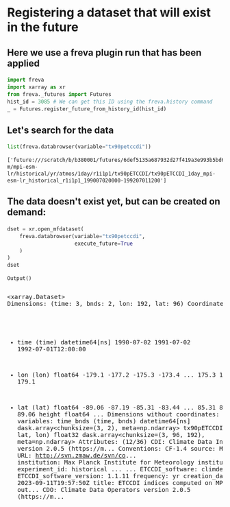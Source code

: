 # Registering a dataset that will exist in the future

## Here we use a freva plugin run that has been applied


```python
import freva
import xarray as xr
from freva._futures import Futures
hist_id = 3085 # We can get this ID using the freva.history command
_ = Futures.register_future_from_history_id(hist_id)
```

## Let's search for the data


```python
list(freva.databrowser(variable="tx90petccdi"))
```




    ['future:///scratch/b/b380001/futures/6def5135a687932d27f419a3e993b5bd68aa03425ff0378cfb7745c0aef497a5/cmip5/output1/mpi-m/mpi-esm-lr/historical/yr/atmos/1day/r1i1p1/tx90pETCCDI/tx90pETCCDI_1day_mpi-esm-lr_historical_r1i1p1_199007020000-199207011200']



## The  data doesn't exist yet, but can be created on demand:


```python
dset = xr.open_mfdataset(
    freva.databrowser(variable="tx90petccdi", 
                      execute_future=True
    )
)
dset
```


    Output()



<pre style="white-space:pre;overflow-x:auto;line-height:normal;font-family:Menlo,'DejaVu Sans Mono',consolas,'Courier New',monospace"></pre>






<div><svg style="position: absolute; width: 0; height: 0; overflow: hidden">
<defs>
<symbol id="icon-database" viewBox="0 0 32 32">
<path d="M16 0c-8.837 0-16 2.239-16 5v4c0 2.761 7.163 5 16 5s16-2.239 16-5v-4c0-2.761-7.163-5-16-5z"></path>
<path d="M16 17c-8.837 0-16-2.239-16-5v6c0 2.761 7.163 5 16 5s16-2.239 16-5v-6c0 2.761-7.163 5-16 5z"></path>
<path d="M16 26c-8.837 0-16-2.239-16-5v6c0 2.761 7.163 5 16 5s16-2.239 16-5v-6c0 2.761-7.163 5-16 5z"></path>
</symbol>
<symbol id="icon-file-text2" viewBox="0 0 32 32">
<path d="M28.681 7.159c-0.694-0.947-1.662-2.053-2.724-3.116s-2.169-2.030-3.116-2.724c-1.612-1.182-2.393-1.319-2.841-1.319h-15.5c-1.378 0-2.5 1.121-2.5 2.5v27c0 1.378 1.122 2.5 2.5 2.5h23c1.378 0 2.5-1.122 2.5-2.5v-19.5c0-0.448-0.137-1.23-1.319-2.841zM24.543 5.457c0.959 0.959 1.712 1.825 2.268 2.543h-4.811v-4.811c0.718 0.556 1.584 1.309 2.543 2.268zM28 29.5c0 0.271-0.229 0.5-0.5 0.5h-23c-0.271 0-0.5-0.229-0.5-0.5v-27c0-0.271 0.229-0.5 0.5-0.5 0 0 15.499-0 15.5 0v7c0 0.552 0.448 1 1 1h7v19.5z"></path>
<path d="M23 26h-14c-0.552 0-1-0.448-1-1s0.448-1 1-1h14c0.552 0 1 0.448 1 1s-0.448 1-1 1z"></path>
<path d="M23 22h-14c-0.552 0-1-0.448-1-1s0.448-1 1-1h14c0.552 0 1 0.448 1 1s-0.448 1-1 1z"></path>
<path d="M23 18h-14c-0.552 0-1-0.448-1-1s0.448-1 1-1h14c0.552 0 1 0.448 1 1s-0.448 1-1 1z"></path>
</symbol>
</defs>
</svg>
<style>/* CSS stylesheet for displaying xarray objects in jupyterlab.
 *
 */

:root {
  --xr-font-color0: var(--jp-content-font-color0, rgba(0, 0, 0, 1));
  --xr-font-color2: var(--jp-content-font-color2, rgba(0, 0, 0, 0.54));
  --xr-font-color3: var(--jp-content-font-color3, rgba(0, 0, 0, 0.38));
  --xr-border-color: var(--jp-border-color2, #e0e0e0);
  --xr-disabled-color: var(--jp-layout-color3, #bdbdbd);
  --xr-background-color: var(--jp-layout-color0, white);
  --xr-background-color-row-even: var(--jp-layout-color1, white);
  --xr-background-color-row-odd: var(--jp-layout-color2, #eeeeee);
}

html[theme=dark],
body[data-theme=dark],
body.vscode-dark {
  --xr-font-color0: rgba(255, 255, 255, 1);
  --xr-font-color2: rgba(255, 255, 255, 0.54);
  --xr-font-color3: rgba(255, 255, 255, 0.38);
  --xr-border-color: #1F1F1F;
  --xr-disabled-color: #515151;
  --xr-background-color: #111111;
  --xr-background-color-row-even: #111111;
  --xr-background-color-row-odd: #313131;
}

.xr-wrap {
  display: block !important;
  min-width: 300px;
  max-width: 700px;
}

.xr-text-repr-fallback {
  /* fallback to plain text repr when CSS is not injected (untrusted notebook) */
  display: none;
}

.xr-header {
  padding-top: 6px;
  padding-bottom: 6px;
  margin-bottom: 4px;
  border-bottom: solid 1px var(--xr-border-color);
}

.xr-header > div,
.xr-header > ul {
  display: inline;
  margin-top: 0;
  margin-bottom: 0;
}

.xr-obj-type,
.xr-array-name {
  margin-left: 2px;
  margin-right: 10px;
}

.xr-obj-type {
  color: var(--xr-font-color2);
}

.xr-sections {
  padding-left: 0 !important;
  display: grid;
  grid-template-columns: 150px auto auto 1fr 20px 20px;
}

.xr-section-item {
  display: contents;
}

.xr-section-item input {
  display: none;
}

.xr-section-item input + label {
  color: var(--xr-disabled-color);
}

.xr-section-item input:enabled + label {
  cursor: pointer;
  color: var(--xr-font-color2);
}

.xr-section-item input:enabled + label:hover {
  color: var(--xr-font-color0);
}

.xr-section-summary {
  grid-column: 1;
  color: var(--xr-font-color2);
  font-weight: 500;
}

.xr-section-summary > span {
  display: inline-block;
  padding-left: 0.5em;
}

.xr-section-summary-in:disabled + label {
  color: var(--xr-font-color2);
}

.xr-section-summary-in + label:before {
  display: inline-block;
  content: '►';
  font-size: 11px;
  width: 15px;
  text-align: center;
}

.xr-section-summary-in:disabled + label:before {
  color: var(--xr-disabled-color);
}

.xr-section-summary-in:checked + label:before {
  content: '▼';
}

.xr-section-summary-in:checked + label > span {
  display: none;
}

.xr-section-summary,
.xr-section-inline-details {
  padding-top: 4px;
  padding-bottom: 4px;
}

.xr-section-inline-details {
  grid-column: 2 / -1;
}

.xr-section-details {
  display: none;
  grid-column: 1 / -1;
  margin-bottom: 5px;
}

.xr-section-summary-in:checked ~ .xr-section-details {
  display: contents;
}

.xr-array-wrap {
  grid-column: 1 / -1;
  display: grid;
  grid-template-columns: 20px auto;
}

.xr-array-wrap > label {
  grid-column: 1;
  vertical-align: top;
}

.xr-preview {
  color: var(--xr-font-color3);
}

.xr-array-preview,
.xr-array-data {
  padding: 0 5px !important;
  grid-column: 2;
}

.xr-array-data,
.xr-array-in:checked ~ .xr-array-preview {
  display: none;
}

.xr-array-in:checked ~ .xr-array-data,
.xr-array-preview {
  display: inline-block;
}

.xr-dim-list {
  display: inline-block !important;
  list-style: none;
  padding: 0 !important;
  margin: 0;
}

.xr-dim-list li {
  display: inline-block;
  padding: 0;
  margin: 0;
}

.xr-dim-list:before {
  content: '(';
}

.xr-dim-list:after {
  content: ')';
}

.xr-dim-list li:not(:last-child):after {
  content: ',';
  padding-right: 5px;
}

.xr-has-index {
  font-weight: bold;
}

.xr-var-list,
.xr-var-item {
  display: contents;
}

.xr-var-item > div,
.xr-var-item label,
.xr-var-item > .xr-var-name span {
  background-color: var(--xr-background-color-row-even);
  margin-bottom: 0;
}

.xr-var-item > .xr-var-name:hover span {
  padding-right: 5px;
}

.xr-var-list > li:nth-child(odd) > div,
.xr-var-list > li:nth-child(odd) > label,
.xr-var-list > li:nth-child(odd) > .xr-var-name span {
  background-color: var(--xr-background-color-row-odd);
}

.xr-var-name {
  grid-column: 1;
}

.xr-var-dims {
  grid-column: 2;
}

.xr-var-dtype {
  grid-column: 3;
  text-align: right;
  color: var(--xr-font-color2);
}

.xr-var-preview {
  grid-column: 4;
}

.xr-index-preview {
  grid-column: 2 / 5;
  color: var(--xr-font-color2);
}

.xr-var-name,
.xr-var-dims,
.xr-var-dtype,
.xr-preview,
.xr-attrs dt {
  white-space: nowrap;
  overflow: hidden;
  text-overflow: ellipsis;
  padding-right: 10px;
}

.xr-var-name:hover,
.xr-var-dims:hover,
.xr-var-dtype:hover,
.xr-attrs dt:hover {
  overflow: visible;
  width: auto;
  z-index: 1;
}

.xr-var-attrs,
.xr-var-data,
.xr-index-data {
  display: none;
  background-color: var(--xr-background-color) !important;
  padding-bottom: 5px !important;
}

.xr-var-attrs-in:checked ~ .xr-var-attrs,
.xr-var-data-in:checked ~ .xr-var-data,
.xr-index-data-in:checked ~ .xr-index-data {
  display: block;
}

.xr-var-data > table {
  float: right;
}

.xr-var-name span,
.xr-var-data,
.xr-index-name div,
.xr-index-data,
.xr-attrs {
  padding-left: 25px !important;
}

.xr-attrs,
.xr-var-attrs,
.xr-var-data,
.xr-index-data {
  grid-column: 1 / -1;
}

dl.xr-attrs {
  padding: 0;
  margin: 0;
  display: grid;
  grid-template-columns: 125px auto;
}

.xr-attrs dt,
.xr-attrs dd {
  padding: 0;
  margin: 0;
  float: left;
  padding-right: 10px;
  width: auto;
}

.xr-attrs dt {
  font-weight: normal;
  grid-column: 1;
}

.xr-attrs dt:hover span {
  display: inline-block;
  background: var(--xr-background-color);
  padding-right: 10px;
}

.xr-attrs dd {
  grid-column: 2;
  white-space: pre-wrap;
  word-break: break-all;
}

.xr-icon-database,
.xr-icon-file-text2,
.xr-no-icon {
  display: inline-block;
  vertical-align: middle;
  width: 1em;
  height: 1.5em !important;
  stroke-width: 0;
  stroke: currentColor;
  fill: currentColor;
}
</style><pre class='xr-text-repr-fallback'>&lt;xarray.Dataset&gt;
Dimensions:      (time: 3, bnds: 2, lon: 192, lat: 96)
Coordinates:
  * time         (time) datetime64[ns] 1990-07-02 1991-07-02 1992-07-01T12:00:00
  * lon          (lon) float64 -179.1 -177.2 -175.3 -173.4 ... 175.3 177.2 179.1
  * lat          (lat) float64 -89.06 -87.19 -85.31 -83.44 ... 85.31 87.19 89.06
    height       float64 ...
Dimensions without coordinates: bnds
Data variables:
    time_bnds    (time, bnds) datetime64[ns] dask.array&lt;chunksize=(3, 2), meta=np.ndarray&gt;
    tx90pETCCDI  (time, lat, lon) float32 dask.array&lt;chunksize=(3, 96, 192), meta=np.ndarray&gt;
Attributes: (12/36)
    CDI:                      Climate Data Interface version 2.0.5 (https://m...
    Conventions:              CF-1.4
    source:                   MPI-ESM-LR 2011; URL: http://svn.zmaw.de/svn/co...
    institution:              Max Planck Institute for Meteorology
    institute_id:             MPI-M
    experiment_id:            historical
    ...                       ...
    ETCCDI_software:          climdex.pcic
    ETCCDI_software_version:  1.1.11
    frequency:                yr
    creation_date:            2023-09-11T19:57:50Z
    title:                    ETCCDI indices computed on MPI-ESM-LR model out...
    CDO:                      Climate Data Operators version 2.0.5 (https://m...</pre><div class='xr-wrap' style='display:none'><div class='xr-header'><div class='xr-obj-type'>xarray.Dataset</div></div><ul class='xr-sections'><li class='xr-section-item'><input id='section-a510844f-caa7-46fc-9e6b-5ac071c5001b' class='xr-section-summary-in' type='checkbox' disabled ><label for='section-a510844f-caa7-46fc-9e6b-5ac071c5001b' class='xr-section-summary'  title='Expand/collapse section'>Dimensions:</label><div class='xr-section-inline-details'><ul class='xr-dim-list'><li><span class='xr-has-index'>time</span>: 3</li><li><span>bnds</span>: 2</li><li><span class='xr-has-index'>lon</span>: 192</li><li><span class='xr-has-index'>lat</span>: 96</li></ul></div><div class='xr-section-details'></div></li><li class='xr-section-item'><input id='section-b79353bc-969f-4f73-9f71-f747c58e3531' class='xr-section-summary-in' type='checkbox'  checked><label for='section-b79353bc-969f-4f73-9f71-f747c58e3531' class='xr-section-summary' >Coordinates: <span>(4)</span></label><div class='xr-section-inline-details'></div><div class='xr-section-details'><ul class='xr-var-list'><li class='xr-var-item'><div class='xr-var-name'><span class='xr-has-index'>time</span></div><div class='xr-var-dims'>(time)</div><div class='xr-var-dtype'>datetime64[ns]</div><div class='xr-var-preview xr-preview'>1990-07-02 ... 1992-07-01T12:00:00</div><input id='attrs-158665d4-98e5-48ba-b0e1-d710d65008b1' class='xr-var-attrs-in' type='checkbox' ><label for='attrs-158665d4-98e5-48ba-b0e1-d710d65008b1' title='Show/Hide attributes'><svg class='icon xr-icon-file-text2'><use xlink:href='#icon-file-text2'></use></svg></label><input id='data-405062fe-27ba-40be-aa4d-43e89d2bc433' class='xr-var-data-in' type='checkbox'><label for='data-405062fe-27ba-40be-aa4d-43e89d2bc433' title='Show/Hide data repr'><svg class='icon xr-icon-database'><use xlink:href='#icon-database'></use></svg></label><div class='xr-var-attrs'><dl class='xr-attrs'><dt><span>standard_name :</span></dt><dd>time</dd><dt><span>long_name :</span></dt><dd>time</dd><dt><span>bounds :</span></dt><dd>time_bnds</dd><dt><span>axis :</span></dt><dd>T</dd></dl></div><div class='xr-var-data'><pre>array([&#x27;1990-07-02T00:00:00.000000000&#x27;, &#x27;1991-07-02T00:00:00.000000000&#x27;,
       &#x27;1992-07-01T12:00:00.000000000&#x27;], dtype=&#x27;datetime64[ns]&#x27;)</pre></div></li><li class='xr-var-item'><div class='xr-var-name'><span class='xr-has-index'>lon</span></div><div class='xr-var-dims'>(lon)</div><div class='xr-var-dtype'>float64</div><div class='xr-var-preview xr-preview'>-179.1 -177.2 ... 177.2 179.1</div><input id='attrs-19464dfd-cca4-43af-9d4c-511f43824576' class='xr-var-attrs-in' type='checkbox' ><label for='attrs-19464dfd-cca4-43af-9d4c-511f43824576' title='Show/Hide attributes'><svg class='icon xr-icon-file-text2'><use xlink:href='#icon-file-text2'></use></svg></label><input id='data-32dbfb94-595e-4bdd-90c8-4617aede8b55' class='xr-var-data-in' type='checkbox'><label for='data-32dbfb94-595e-4bdd-90c8-4617aede8b55' title='Show/Hide data repr'><svg class='icon xr-icon-database'><use xlink:href='#icon-database'></use></svg></label><div class='xr-var-attrs'><dl class='xr-attrs'><dt><span>standard_name :</span></dt><dd>longitude</dd><dt><span>long_name :</span></dt><dd>longitude</dd><dt><span>units :</span></dt><dd>degrees_east</dd><dt><span>axis :</span></dt><dd>X</dd></dl></div><div class='xr-var-data'><pre>array([-179.0625, -177.1875, -175.3125, -173.4375, -171.5625, -169.6875,
       -167.8125, -165.9375, -164.0625, -162.1875, -160.3125, -158.4375,
       -156.5625, -154.6875, -152.8125, -150.9375, -149.0625, -147.1875,
       -145.3125, -143.4375, -141.5625, -139.6875, -137.8125, -135.9375,
       -134.0625, -132.1875, -130.3125, -128.4375, -126.5625, -124.6875,
       -122.8125, -120.9375, -119.0625, -117.1875, -115.3125, -113.4375,
       -111.5625, -109.6875, -107.8125, -105.9375, -104.0625, -102.1875,
       -100.3125,  -98.4375,  -96.5625,  -94.6875,  -92.8125,  -90.9375,
        -89.0625,  -87.1875,  -85.3125,  -83.4375,  -81.5625,  -79.6875,
        -77.8125,  -75.9375,  -74.0625,  -72.1875,  -70.3125,  -68.4375,
        -66.5625,  -64.6875,  -62.8125,  -60.9375,  -59.0625,  -57.1875,
        -55.3125,  -53.4375,  -51.5625,  -49.6875,  -47.8125,  -45.9375,
        -44.0625,  -42.1875,  -40.3125,  -38.4375,  -36.5625,  -34.6875,
        -32.8125,  -30.9375,  -29.0625,  -27.1875,  -25.3125,  -23.4375,
        -21.5625,  -19.6875,  -17.8125,  -15.9375,  -14.0625,  -12.1875,
        -10.3125,   -8.4375,   -6.5625,   -4.6875,   -2.8125,   -0.9375,
          0.9375,    2.8125,    4.6875,    6.5625,    8.4375,   10.3125,
         12.1875,   14.0625,   15.9375,   17.8125,   19.6875,   21.5625,
         23.4375,   25.3125,   27.1875,   29.0625,   30.9375,   32.8125,
         34.6875,   36.5625,   38.4375,   40.3125,   42.1875,   44.0625,
         45.9375,   47.8125,   49.6875,   51.5625,   53.4375,   55.3125,
         57.1875,   59.0625,   60.9375,   62.8125,   64.6875,   66.5625,
         68.4375,   70.3125,   72.1875,   74.0625,   75.9375,   77.8125,
         79.6875,   81.5625,   83.4375,   85.3125,   87.1875,   89.0625,
         90.9375,   92.8125,   94.6875,   96.5625,   98.4375,  100.3125,
        102.1875,  104.0625,  105.9375,  107.8125,  109.6875,  111.5625,
        113.4375,  115.3125,  117.1875,  119.0625,  120.9375,  122.8125,
        124.6875,  126.5625,  128.4375,  130.3125,  132.1875,  134.0625,
        135.9375,  137.8125,  139.6875,  141.5625,  143.4375,  145.3125,
        147.1875,  149.0625,  150.9375,  152.8125,  154.6875,  156.5625,
        158.4375,  160.3125,  162.1875,  164.0625,  165.9375,  167.8125,
        169.6875,  171.5625,  173.4375,  175.3125,  177.1875,  179.0625])</pre></div></li><li class='xr-var-item'><div class='xr-var-name'><span class='xr-has-index'>lat</span></div><div class='xr-var-dims'>(lat)</div><div class='xr-var-dtype'>float64</div><div class='xr-var-preview xr-preview'>-89.06 -87.19 ... 87.19 89.06</div><input id='attrs-449fd32d-6bf0-44a4-a58d-6c4cf4a6aafa' class='xr-var-attrs-in' type='checkbox' ><label for='attrs-449fd32d-6bf0-44a4-a58d-6c4cf4a6aafa' title='Show/Hide attributes'><svg class='icon xr-icon-file-text2'><use xlink:href='#icon-file-text2'></use></svg></label><input id='data-5138b331-3b13-48be-bc37-d8b1c6574f01' class='xr-var-data-in' type='checkbox'><label for='data-5138b331-3b13-48be-bc37-d8b1c6574f01' title='Show/Hide data repr'><svg class='icon xr-icon-database'><use xlink:href='#icon-database'></use></svg></label><div class='xr-var-attrs'><dl class='xr-attrs'><dt><span>standard_name :</span></dt><dd>latitude</dd><dt><span>long_name :</span></dt><dd>latitude</dd><dt><span>units :</span></dt><dd>degrees_north</dd><dt><span>axis :</span></dt><dd>Y</dd></dl></div><div class='xr-var-data'><pre>array([-89.0625, -87.1875, -85.3125, -83.4375, -81.5625, -79.6875, -77.8125,
       -75.9375, -74.0625, -72.1875, -70.3125, -68.4375, -66.5625, -64.6875,
       -62.8125, -60.9375, -59.0625, -57.1875, -55.3125, -53.4375, -51.5625,
       -49.6875, -47.8125, -45.9375, -44.0625, -42.1875, -40.3125, -38.4375,
       -36.5625, -34.6875, -32.8125, -30.9375, -29.0625, -27.1875, -25.3125,
       -23.4375, -21.5625, -19.6875, -17.8125, -15.9375, -14.0625, -12.1875,
       -10.3125,  -8.4375,  -6.5625,  -4.6875,  -2.8125,  -0.9375,   0.9375,
         2.8125,   4.6875,   6.5625,   8.4375,  10.3125,  12.1875,  14.0625,
        15.9375,  17.8125,  19.6875,  21.5625,  23.4375,  25.3125,  27.1875,
        29.0625,  30.9375,  32.8125,  34.6875,  36.5625,  38.4375,  40.3125,
        42.1875,  44.0625,  45.9375,  47.8125,  49.6875,  51.5625,  53.4375,
        55.3125,  57.1875,  59.0625,  60.9375,  62.8125,  64.6875,  66.5625,
        68.4375,  70.3125,  72.1875,  74.0625,  75.9375,  77.8125,  79.6875,
        81.5625,  83.4375,  85.3125,  87.1875,  89.0625])</pre></div></li><li class='xr-var-item'><div class='xr-var-name'><span>height</span></div><div class='xr-var-dims'>()</div><div class='xr-var-dtype'>float64</div><div class='xr-var-preview xr-preview'>...</div><input id='attrs-3b8dad7a-2cbd-4b81-994d-63d15811bd0d' class='xr-var-attrs-in' type='checkbox' ><label for='attrs-3b8dad7a-2cbd-4b81-994d-63d15811bd0d' title='Show/Hide attributes'><svg class='icon xr-icon-file-text2'><use xlink:href='#icon-file-text2'></use></svg></label><input id='data-51aba81a-68ad-44fe-a128-8f237ad16b44' class='xr-var-data-in' type='checkbox'><label for='data-51aba81a-68ad-44fe-a128-8f237ad16b44' title='Show/Hide data repr'><svg class='icon xr-icon-database'><use xlink:href='#icon-database'></use></svg></label><div class='xr-var-attrs'><dl class='xr-attrs'><dt><span>standard_name :</span></dt><dd>height</dd><dt><span>long_name :</span></dt><dd>height</dd><dt><span>units :</span></dt><dd>m</dd><dt><span>positive :</span></dt><dd>up</dd><dt><span>axis :</span></dt><dd>Z</dd></dl></div><div class='xr-var-data'><pre>[1 values with dtype=float64]</pre></div></li></ul></div></li><li class='xr-section-item'><input id='section-ad7b0cb3-947b-44e6-bc93-5f99eb3c0cf0' class='xr-section-summary-in' type='checkbox'  checked><label for='section-ad7b0cb3-947b-44e6-bc93-5f99eb3c0cf0' class='xr-section-summary' >Data variables: <span>(2)</span></label><div class='xr-section-inline-details'></div><div class='xr-section-details'><ul class='xr-var-list'><li class='xr-var-item'><div class='xr-var-name'><span>time_bnds</span></div><div class='xr-var-dims'>(time, bnds)</div><div class='xr-var-dtype'>datetime64[ns]</div><div class='xr-var-preview xr-preview'>dask.array&lt;chunksize=(3, 2), meta=np.ndarray&gt;</div><input id='attrs-85719e28-138e-4a51-ab41-81e244a8e69f' class='xr-var-attrs-in' type='checkbox' disabled><label for='attrs-85719e28-138e-4a51-ab41-81e244a8e69f' title='Show/Hide attributes'><svg class='icon xr-icon-file-text2'><use xlink:href='#icon-file-text2'></use></svg></label><input id='data-6a5c3776-9370-4dd8-8293-674069d273db' class='xr-var-data-in' type='checkbox'><label for='data-6a5c3776-9370-4dd8-8293-674069d273db' title='Show/Hide data repr'><svg class='icon xr-icon-database'><use xlink:href='#icon-database'></use></svg></label><div class='xr-var-attrs'><dl class='xr-attrs'></dl></div><div class='xr-var-data'><table>
    <tr>
        <td>
            <table style="border-collapse: collapse;">
                <thead>
                    <tr>
                        <td> </td>
                        <th> Array </th>
                        <th> Chunk </th>
                    </tr>
                </thead>
                <tbody>

                    <tr>
                        <th> Bytes </th>
                        <td> 48 B </td>
                        <td> 48 B </td>
                    </tr>

                    <tr>
                        <th> Shape </th>
                        <td> (3, 2) </td>
                        <td> (3, 2) </td>
                    </tr>
                    <tr>
                        <th> Dask graph </th>
                        <td colspan="2"> 1 chunks in 2 graph layers </td>
                    </tr>
                    <tr>
                        <th> Data type </th>
                        <td colspan="2"> datetime64[ns] numpy.ndarray </td>
                    </tr>
                </tbody>
            </table>
        </td>
        <td>
        <svg width="130" height="170" style="stroke:rgb(0,0,0);stroke-width:1" >

  <!-- Horizontal lines -->
  <line x1="0" y1="0" x2="80" y2="0" style="stroke-width:2" />
  <line x1="0" y1="120" x2="80" y2="120" style="stroke-width:2" />

  <!-- Vertical lines -->
  <line x1="0" y1="0" x2="0" y2="120" style="stroke-width:2" />
  <line x1="80" y1="0" x2="80" y2="120" style="stroke-width:2" />

  <!-- Colored Rectangle -->
  <polygon points="0.0,0.0 80.0,0.0 80.0,120.0 0.0,120.0" style="fill:#ECB172A0;stroke-width:0"/>

  <!-- Text -->
  <text x="40.000000" y="140.000000" font-size="1.0rem" font-weight="100" text-anchor="middle" >2</text>
  <text x="100.000000" y="60.000000" font-size="1.0rem" font-weight="100" text-anchor="middle" transform="rotate(0,100.000000,60.000000)">3</text>
</svg>
        </td>
    </tr>
</table></div></li><li class='xr-var-item'><div class='xr-var-name'><span>tx90pETCCDI</span></div><div class='xr-var-dims'>(time, lat, lon)</div><div class='xr-var-dtype'>float32</div><div class='xr-var-preview xr-preview'>dask.array&lt;chunksize=(3, 96, 192), meta=np.ndarray&gt;</div><input id='attrs-2da67612-a92e-4bb2-9bed-c0f1408797f2' class='xr-var-attrs-in' type='checkbox' ><label for='attrs-2da67612-a92e-4bb2-9bed-c0f1408797f2' title='Show/Hide attributes'><svg class='icon xr-icon-file-text2'><use xlink:href='#icon-file-text2'></use></svg></label><input id='data-0b01d194-198d-4ba9-8fa0-01ff83575c5f' class='xr-var-data-in' type='checkbox'><label for='data-0b01d194-198d-4ba9-8fa0-01ff83575c5f' title='Show/Hide data repr'><svg class='icon xr-icon-database'><use xlink:href='#icon-database'></use></svg></label><div class='xr-var-attrs'><dl class='xr-attrs'><dt><span>long_name :</span></dt><dd>Percentage of Days when Daily Maximum Temperature is Above the 90th Percentile</dd><dt><span>units :</span></dt><dd>%</dd><dt><span>cell_methods :</span></dt><dd>time: maximum</dd><dt><span>cell_measures :</span></dt><dd>area: areacella</dd><dt><span>associated_files :</span></dt><dd>baseURL: http://cmip-pcmdi.llnl.gov/CMIP5/dataLocation gridspecFile: gridspec_atmos_fx_MPI-ESM-LR_historical_r0i0p0.nc areacella: areacella_fx_MPI-ESM-LR_historical_r0i0p0.nc</dd><dt><span>history :</span></dt><dd>Created by climdex.pcic 1.1.11 on Mon Sep 11 21:57:50 2023</dd><dt><span>base_period :</span></dt><dd>1991-1991</dd></dl></div><div class='xr-var-data'><table>
    <tr>
        <td>
            <table style="border-collapse: collapse;">
                <thead>
                    <tr>
                        <td> </td>
                        <th> Array </th>
                        <th> Chunk </th>
                    </tr>
                </thead>
                <tbody>

                    <tr>
                        <th> Bytes </th>
                        <td> 216.00 kiB </td>
                        <td> 216.00 kiB </td>
                    </tr>

                    <tr>
                        <th> Shape </th>
                        <td> (3, 96, 192) </td>
                        <td> (3, 96, 192) </td>
                    </tr>
                    <tr>
                        <th> Dask graph </th>
                        <td colspan="2"> 1 chunks in 2 graph layers </td>
                    </tr>
                    <tr>
                        <th> Data type </th>
                        <td colspan="2"> float32 numpy.ndarray </td>
                    </tr>
                </tbody>
            </table>
        </td>
        <td>
        <svg width="196" height="126" style="stroke:rgb(0,0,0);stroke-width:1" >

  <!-- Horizontal lines -->
  <line x1="10" y1="0" x2="26" y2="16" style="stroke-width:2" />
  <line x1="10" y1="60" x2="26" y2="76" style="stroke-width:2" />

  <!-- Vertical lines -->
  <line x1="10" y1="0" x2="10" y2="60" style="stroke-width:2" />
  <line x1="26" y1="16" x2="26" y2="76" style="stroke-width:2" />

  <!-- Colored Rectangle -->
  <polygon points="10.0,0.0 26.279639528180862,16.279639528180862 26.279639528180862,76.27963952818087 10.0,60.0" style="fill:#ECB172A0;stroke-width:0"/>

  <!-- Horizontal lines -->
  <line x1="10" y1="0" x2="130" y2="0" style="stroke-width:2" />
  <line x1="26" y1="16" x2="146" y2="16" style="stroke-width:2" />

  <!-- Vertical lines -->
  <line x1="10" y1="0" x2="26" y2="16" style="stroke-width:2" />
  <line x1="130" y1="0" x2="146" y2="16" style="stroke-width:2" />

  <!-- Colored Rectangle -->
  <polygon points="10.0,0.0 130.0,0.0 146.27963952818087,16.279639528180862 26.279639528180862,16.279639528180862" style="fill:#ECB172A0;stroke-width:0"/>

  <!-- Horizontal lines -->
  <line x1="26" y1="16" x2="146" y2="16" style="stroke-width:2" />
  <line x1="26" y1="76" x2="146" y2="76" style="stroke-width:2" />

  <!-- Vertical lines -->
  <line x1="26" y1="16" x2="26" y2="76" style="stroke-width:2" />
  <line x1="146" y1="16" x2="146" y2="76" style="stroke-width:2" />

  <!-- Colored Rectangle -->
  <polygon points="26.279639528180862,16.279639528180862 146.27963952818087,16.279639528180862 146.27963952818087,76.27963952818087 26.279639528180862,76.27963952818087" style="fill:#ECB172A0;stroke-width:0"/>

  <!-- Text -->
  <text x="86.279640" y="96.279640" font-size="1.0rem" font-weight="100" text-anchor="middle" >192</text>
  <text x="166.279640" y="46.279640" font-size="1.0rem" font-weight="100" text-anchor="middle" transform="rotate(0,166.279640,46.279640)">96</text>
  <text x="8.139820" y="88.139820" font-size="1.0rem" font-weight="100" text-anchor="middle" transform="rotate(45,8.139820,88.139820)">3</text>
</svg>
        </td>
    </tr>
</table></div></li></ul></div></li><li class='xr-section-item'><input id='section-964d2077-f533-4b6e-9cea-b551586a5376' class='xr-section-summary-in' type='checkbox'  ><label for='section-964d2077-f533-4b6e-9cea-b551586a5376' class='xr-section-summary' >Indexes: <span>(3)</span></label><div class='xr-section-inline-details'></div><div class='xr-section-details'><ul class='xr-var-list'><li class='xr-var-item'><div class='xr-index-name'><div>time</div></div><div class='xr-index-preview'>PandasIndex</div><div></div><input id='index-931a6638-a6db-4c38-8dad-daf4e769b028' class='xr-index-data-in' type='checkbox'/><label for='index-931a6638-a6db-4c38-8dad-daf4e769b028' title='Show/Hide index repr'><svg class='icon xr-icon-database'><use xlink:href='#icon-database'></use></svg></label><div class='xr-index-data'><pre>PandasIndex(DatetimeIndex([&#x27;1990-07-02 00:00:00&#x27;, &#x27;1991-07-02 00:00:00&#x27;,
               &#x27;1992-07-01 12:00:00&#x27;],
              dtype=&#x27;datetime64[ns]&#x27;, name=&#x27;time&#x27;, freq=None))</pre></div></li><li class='xr-var-item'><div class='xr-index-name'><div>lon</div></div><div class='xr-index-preview'>PandasIndex</div><div></div><input id='index-0a0a88b1-bf32-4927-b41e-9d0b27a95712' class='xr-index-data-in' type='checkbox'/><label for='index-0a0a88b1-bf32-4927-b41e-9d0b27a95712' title='Show/Hide index repr'><svg class='icon xr-icon-database'><use xlink:href='#icon-database'></use></svg></label><div class='xr-index-data'><pre>PandasIndex(Index([-179.0625, -177.1875, -175.3125, -173.4375, -171.5625, -169.6875,
       -167.8125, -165.9375, -164.0625, -162.1875,
       ...
        162.1875,  164.0625,  165.9375,  167.8125,  169.6875,  171.5625,
        173.4375,  175.3125,  177.1875,  179.0625],
      dtype=&#x27;float64&#x27;, name=&#x27;lon&#x27;, length=192))</pre></div></li><li class='xr-var-item'><div class='xr-index-name'><div>lat</div></div><div class='xr-index-preview'>PandasIndex</div><div></div><input id='index-2252d31a-f41b-4db4-823b-b4305d10fdc7' class='xr-index-data-in' type='checkbox'/><label for='index-2252d31a-f41b-4db4-823b-b4305d10fdc7' title='Show/Hide index repr'><svg class='icon xr-icon-database'><use xlink:href='#icon-database'></use></svg></label><div class='xr-index-data'><pre>PandasIndex(Index([-89.0625, -87.1875, -85.3125, -83.4375, -81.5625, -79.6875, -77.8125,
       -75.9375, -74.0625, -72.1875, -70.3125, -68.4375, -66.5625, -64.6875,
       -62.8125, -60.9375, -59.0625, -57.1875, -55.3125, -53.4375, -51.5625,
       -49.6875, -47.8125, -45.9375, -44.0625, -42.1875, -40.3125, -38.4375,
       -36.5625, -34.6875, -32.8125, -30.9375, -29.0625, -27.1875, -25.3125,
       -23.4375, -21.5625, -19.6875, -17.8125, -15.9375, -14.0625, -12.1875,
       -10.3125,  -8.4375,  -6.5625,  -4.6875,  -2.8125,  -0.9375,   0.9375,
         2.8125,   4.6875,   6.5625,   8.4375,  10.3125,  12.1875,  14.0625,
        15.9375,  17.8125,  19.6875,  21.5625,  23.4375,  25.3125,  27.1875,
        29.0625,  30.9375,  32.8125,  34.6875,  36.5625,  38.4375,  40.3125,
        42.1875,  44.0625,  45.9375,  47.8125,  49.6875,  51.5625,  53.4375,
        55.3125,  57.1875,  59.0625,  60.9375,  62.8125,  64.6875,  66.5625,
        68.4375,  70.3125,  72.1875,  74.0625,  75.9375,  77.8125,  79.6875,
        81.5625,  83.4375,  85.3125,  87.1875,  89.0625],
      dtype=&#x27;float64&#x27;, name=&#x27;lat&#x27;))</pre></div></li></ul></div></li><li class='xr-section-item'><input id='section-2b5c17a6-bb8b-4726-8a67-08c0c8647695' class='xr-section-summary-in' type='checkbox'  ><label for='section-2b5c17a6-bb8b-4726-8a67-08c0c8647695' class='xr-section-summary' >Attributes: <span>(36)</span></label><div class='xr-section-inline-details'></div><div class='xr-section-details'><dl class='xr-attrs'><dt><span>CDI :</span></dt><dd>Climate Data Interface version 2.0.5 (https://mpimet.mpg.de/cdi)</dd><dt><span>Conventions :</span></dt><dd>CF-1.4</dd><dt><span>source :</span></dt><dd>MPI-ESM-LR 2011; URL: http://svn.zmaw.de/svn/cosmos/branches/releases/mpi-esm-cmip5/src/mod; atmosphere: ECHAM6 (REV: 4603), T63L47; land: JSBACH (REV: 4603); ocean: MPIOM (REV: 4603), GR15L40; sea ice: 4603; marine bgc: HAMOCC (REV: 4603);</dd><dt><span>institution :</span></dt><dd>Max Planck Institute for Meteorology</dd><dt><span>institute_id :</span></dt><dd>MPI-M</dd><dt><span>experiment_id :</span></dt><dd>historical</dd><dt><span>model_id :</span></dt><dd>MPI-ESM-LR</dd><dt><span>forcing :</span></dt><dd>GHG Oz SD Sl Vl LU</dd><dt><span>parent_experiment_id :</span></dt><dd>piControl</dd><dt><span>parent_experiment_rip :</span></dt><dd>r1i1p1</dd><dt><span>branch_time :</span></dt><dd>10957.0</dd><dt><span>contact :</span></dt><dd>k204230</dd><dt><span>history :</span></dt><dd>Mon Sep 11 21:59:05 2023: cdo -s setlevel,0 cachedir/3099/tx90pETCCDI_yr_MPI-ESM-LR_historical_r1i1p1_1990-1992.nc outdir/3099/cmip5/output1/mpi-m/mpi-esm-lr/historical/yr/atmos/tx90petccdi/r1i1p1//tx90petccdi_yr_mpi-esm-lr_historical_r1i1p1_1990-1992.nc
Mon Sep 11 21:57:21 2023: cdo -s -f nc4 -remapbil,global_1.875 cachedir/3099/merge/tasmax/tasmax_day_MPI-ESM-LR_historical_r1i1p1_19900101-19921231.nc cachedir/3099/merge/tasmax/tmp.nc
Mon Sep 11 21:57:20 2023: cdo -s selyear,1990/1992 cachedir/3099/merge/tasmax/merged.nc cachedir/3099/merge/tasmax/sel-merged.nc
Mon Sep 11 21:57:20 2023: cdo -O -s mergetime /work/kd0956/CMIP5/data/cmip5/output1/MPI-M/MPI-ESM-LR/historical/day/atmos/day/r1i1p1/v20111006/tasmax/tasmax_day_MPI-ESM-LR_historical_r1i1p1_19900101-19991231.nc cachedir/3099/merge/tasmax/merged.nc
Model raw output postprocessing with modelling environment (IMDI) at DKRZ: URL: http://svn-mad.zmaw.de/svn/mad/Model/IMDI/trunk, REV: 3185 2011-05-28T07:10:01Z CMOR rewrote data to comply with CF standards and CMIP5 requirements.</dd><dt><span>references :</span></dt><dd>ECHAM6: n/a; JSBACH: Raddatz et al., 2007. Will the tropical land biosphere dominate the climate-carbon cycle feedback during the twenty first century? Climate Dynamics, 29, 565-574, doi 10.1007/s00382-007-0247-8;  MPIOM: Marsland et al., 2003. The Max-Planck-Institute global ocean/sea ice model with orthogonal curvilinear coordinates. Ocean Modelling, 5, 91-127;  HAMOCC: http://www.mpimet.mpg.de/fileadmin/models/MPIOM/HAMOCC5.1_TECHNICAL_REPORT.pdf;</dd><dt><span>initialization_method :</span></dt><dd>1</dd><dt><span>physics_version :</span></dt><dd>1</dd><dt><span>input_tracking_id :</span></dt><dd>a8852ce6-e2c4-401b-a28b-566c1d5c733b</dd><dt><span>product :</span></dt><dd>output</dd><dt><span>experiment :</span></dt><dd>historical</dd><dt><span>input_frequency :</span></dt><dd>day</dd><dt><span>input_creation_date :</span></dt><dd>2011-05-28T07:10:01Z</dd><dt><span>project_id :</span></dt><dd>CMIP5</dd><dt><span>table_id :</span></dt><dd>Table day (27 April 2011) 86d1558d99b6ed1e7a886ab3fd717b58</dd><dt><span>input_title :</span></dt><dd>MPI-ESM-LR model output prepared for CMIP5 historical</dd><dt><span>parent_experiment :</span></dt><dd>pre-industrial control</dd><dt><span>modeling_realm :</span></dt><dd>atmos</dd><dt><span>realization :</span></dt><dd>1</dd><dt><span>cmor_version :</span></dt><dd>2.5.9</dd><dt><span>ETCCDI_institution :</span></dt><dd>UNSW Australia &amp; FUB Berlin</dd><dt><span>ETCCDI_institution_id :</span></dt><dd>UNSW-CCRC,FUB-IfM</dd><dt><span>ETCCDI_software :</span></dt><dd>climdex.pcic</dd><dt><span>ETCCDI_software_version :</span></dt><dd>1.1.11</dd><dt><span>frequency :</span></dt><dd>yr</dd><dt><span>creation_date :</span></dt><dd>2023-09-11T19:57:50Z</dd><dt><span>title :</span></dt><dd>ETCCDI indices computed on MPI-ESM-LR model output prepared for CMIP5 historical</dd><dt><span>CDO :</span></dt><dd>Climate Data Operators version 2.0.5 (https://mpimet.mpg.de/cdo)</dd></dl></div></li></ul></div></div>



### The data has bee loaded, we can work with it (plot it)


```python
dset.sum(dim="time")["tx90pETCCDI"].plot()
```




    <matplotlib.collections.QuadMesh at 0x7fff430ff450>




    
![png](output_8_1.png)
    


## What happens if the data get's lost?

Let's delete the data:


```python
!rm -fr /scratch/b/b380001/futures/6def5135a687932d27f419a3e993b5bd68aa03425ff0378cfb7745c0aef497a5
```

The data is still in the databrowser:


```python
list(freva.databrowser(variable="tx90petccdi"))
```




    ['/scratch/b/b380001/futures/6def5135a687932d27f419a3e993b5bd68aa03425ff0378cfb7745c0aef497a5/cmip5/output1/mpi-m/mpi-esm-lr/historical/yr/atmos/yr/r1i1p1/v20230911/tx90pETCCDI/tx90pETCCDI_yr_mpi-esm-lr_historical_r1i1p1_199007020000-199207011200.nc']



Because of that the data can be re-created:


```python
dset = xr.open_mfdataset(
    freva.databrowser(variable="tx90petccdi",
                      execute_future=True
    )
)
dset
```


    Output()



<pre style="white-space:pre;overflow-x:auto;line-height:normal;font-family:Menlo,'DejaVu Sans Mono',consolas,'Courier New',monospace"></pre>






<div><svg style="position: absolute; width: 0; height: 0; overflow: hidden">
<defs>
<symbol id="icon-database" viewBox="0 0 32 32">
<path d="M16 0c-8.837 0-16 2.239-16 5v4c0 2.761 7.163 5 16 5s16-2.239 16-5v-4c0-2.761-7.163-5-16-5z"></path>
<path d="M16 17c-8.837 0-16-2.239-16-5v6c0 2.761 7.163 5 16 5s16-2.239 16-5v-6c0 2.761-7.163 5-16 5z"></path>
<path d="M16 26c-8.837 0-16-2.239-16-5v6c0 2.761 7.163 5 16 5s16-2.239 16-5v-6c0 2.761-7.163 5-16 5z"></path>
</symbol>
<symbol id="icon-file-text2" viewBox="0 0 32 32">
<path d="M28.681 7.159c-0.694-0.947-1.662-2.053-2.724-3.116s-2.169-2.030-3.116-2.724c-1.612-1.182-2.393-1.319-2.841-1.319h-15.5c-1.378 0-2.5 1.121-2.5 2.5v27c0 1.378 1.122 2.5 2.5 2.5h23c1.378 0 2.5-1.122 2.5-2.5v-19.5c0-0.448-0.137-1.23-1.319-2.841zM24.543 5.457c0.959 0.959 1.712 1.825 2.268 2.543h-4.811v-4.811c0.718 0.556 1.584 1.309 2.543 2.268zM28 29.5c0 0.271-0.229 0.5-0.5 0.5h-23c-0.271 0-0.5-0.229-0.5-0.5v-27c0-0.271 0.229-0.5 0.5-0.5 0 0 15.499-0 15.5 0v7c0 0.552 0.448 1 1 1h7v19.5z"></path>
<path d="M23 26h-14c-0.552 0-1-0.448-1-1s0.448-1 1-1h14c0.552 0 1 0.448 1 1s-0.448 1-1 1z"></path>
<path d="M23 22h-14c-0.552 0-1-0.448-1-1s0.448-1 1-1h14c0.552 0 1 0.448 1 1s-0.448 1-1 1z"></path>
<path d="M23 18h-14c-0.552 0-1-0.448-1-1s0.448-1 1-1h14c0.552 0 1 0.448 1 1s-0.448 1-1 1z"></path>
</symbol>
</defs>
</svg>
<style>/* CSS stylesheet for displaying xarray objects in jupyterlab.
 *
 */

:root {
  --xr-font-color0: var(--jp-content-font-color0, rgba(0, 0, 0, 1));
  --xr-font-color2: var(--jp-content-font-color2, rgba(0, 0, 0, 0.54));
  --xr-font-color3: var(--jp-content-font-color3, rgba(0, 0, 0, 0.38));
  --xr-border-color: var(--jp-border-color2, #e0e0e0);
  --xr-disabled-color: var(--jp-layout-color3, #bdbdbd);
  --xr-background-color: var(--jp-layout-color0, white);
  --xr-background-color-row-even: var(--jp-layout-color1, white);
  --xr-background-color-row-odd: var(--jp-layout-color2, #eeeeee);
}

html[theme=dark],
body[data-theme=dark],
body.vscode-dark {
  --xr-font-color0: rgba(255, 255, 255, 1);
  --xr-font-color2: rgba(255, 255, 255, 0.54);
  --xr-font-color3: rgba(255, 255, 255, 0.38);
  --xr-border-color: #1F1F1F;
  --xr-disabled-color: #515151;
  --xr-background-color: #111111;
  --xr-background-color-row-even: #111111;
  --xr-background-color-row-odd: #313131;
}

.xr-wrap {
  display: block !important;
  min-width: 300px;
  max-width: 700px;
}

.xr-text-repr-fallback {
  /* fallback to plain text repr when CSS is not injected (untrusted notebook) */
  display: none;
}

.xr-header {
  padding-top: 6px;
  padding-bottom: 6px;
  margin-bottom: 4px;
  border-bottom: solid 1px var(--xr-border-color);
}

.xr-header > div,
.xr-header > ul {
  display: inline;
  margin-top: 0;
  margin-bottom: 0;
}

.xr-obj-type,
.xr-array-name {
  margin-left: 2px;
  margin-right: 10px;
}

.xr-obj-type {
  color: var(--xr-font-color2);
}

.xr-sections {
  padding-left: 0 !important;
  display: grid;
  grid-template-columns: 150px auto auto 1fr 20px 20px;
}

.xr-section-item {
  display: contents;
}

.xr-section-item input {
  display: none;
}

.xr-section-item input + label {
  color: var(--xr-disabled-color);
}

.xr-section-item input:enabled + label {
  cursor: pointer;
  color: var(--xr-font-color2);
}

.xr-section-item input:enabled + label:hover {
  color: var(--xr-font-color0);
}

.xr-section-summary {
  grid-column: 1;
  color: var(--xr-font-color2);
  font-weight: 500;
}

.xr-section-summary > span {
  display: inline-block;
  padding-left: 0.5em;
}

.xr-section-summary-in:disabled + label {
  color: var(--xr-font-color2);
}

.xr-section-summary-in + label:before {
  display: inline-block;
  content: '►';
  font-size: 11px;
  width: 15px;
  text-align: center;
}

.xr-section-summary-in:disabled + label:before {
  color: var(--xr-disabled-color);
}

.xr-section-summary-in:checked + label:before {
  content: '▼';
}

.xr-section-summary-in:checked + label > span {
  display: none;
}

.xr-section-summary,
.xr-section-inline-details {
  padding-top: 4px;
  padding-bottom: 4px;
}

.xr-section-inline-details {
  grid-column: 2 / -1;
}

.xr-section-details {
  display: none;
  grid-column: 1 / -1;
  margin-bottom: 5px;
}

.xr-section-summary-in:checked ~ .xr-section-details {
  display: contents;
}

.xr-array-wrap {
  grid-column: 1 / -1;
  display: grid;
  grid-template-columns: 20px auto;
}

.xr-array-wrap > label {
  grid-column: 1;
  vertical-align: top;
}

.xr-preview {
  color: var(--xr-font-color3);
}

.xr-array-preview,
.xr-array-data {
  padding: 0 5px !important;
  grid-column: 2;
}

.xr-array-data,
.xr-array-in:checked ~ .xr-array-preview {
  display: none;
}

.xr-array-in:checked ~ .xr-array-data,
.xr-array-preview {
  display: inline-block;
}

.xr-dim-list {
  display: inline-block !important;
  list-style: none;
  padding: 0 !important;
  margin: 0;
}

.xr-dim-list li {
  display: inline-block;
  padding: 0;
  margin: 0;
}

.xr-dim-list:before {
  content: '(';
}

.xr-dim-list:after {
  content: ')';
}

.xr-dim-list li:not(:last-child):after {
  content: ',';
  padding-right: 5px;
}

.xr-has-index {
  font-weight: bold;
}

.xr-var-list,
.xr-var-item {
  display: contents;
}

.xr-var-item > div,
.xr-var-item label,
.xr-var-item > .xr-var-name span {
  background-color: var(--xr-background-color-row-even);
  margin-bottom: 0;
}

.xr-var-item > .xr-var-name:hover span {
  padding-right: 5px;
}

.xr-var-list > li:nth-child(odd) > div,
.xr-var-list > li:nth-child(odd) > label,
.xr-var-list > li:nth-child(odd) > .xr-var-name span {
  background-color: var(--xr-background-color-row-odd);
}

.xr-var-name {
  grid-column: 1;
}

.xr-var-dims {
  grid-column: 2;
}

.xr-var-dtype {
  grid-column: 3;
  text-align: right;
  color: var(--xr-font-color2);
}

.xr-var-preview {
  grid-column: 4;
}

.xr-index-preview {
  grid-column: 2 / 5;
  color: var(--xr-font-color2);
}

.xr-var-name,
.xr-var-dims,
.xr-var-dtype,
.xr-preview,
.xr-attrs dt {
  white-space: nowrap;
  overflow: hidden;
  text-overflow: ellipsis;
  padding-right: 10px;
}

.xr-var-name:hover,
.xr-var-dims:hover,
.xr-var-dtype:hover,
.xr-attrs dt:hover {
  overflow: visible;
  width: auto;
  z-index: 1;
}

.xr-var-attrs,
.xr-var-data,
.xr-index-data {
  display: none;
  background-color: var(--xr-background-color) !important;
  padding-bottom: 5px !important;
}

.xr-var-attrs-in:checked ~ .xr-var-attrs,
.xr-var-data-in:checked ~ .xr-var-data,
.xr-index-data-in:checked ~ .xr-index-data {
  display: block;
}

.xr-var-data > table {
  float: right;
}

.xr-var-name span,
.xr-var-data,
.xr-index-name div,
.xr-index-data,
.xr-attrs {
  padding-left: 25px !important;
}

.xr-attrs,
.xr-var-attrs,
.xr-var-data,
.xr-index-data {
  grid-column: 1 / -1;
}

dl.xr-attrs {
  padding: 0;
  margin: 0;
  display: grid;
  grid-template-columns: 125px auto;
}

.xr-attrs dt,
.xr-attrs dd {
  padding: 0;
  margin: 0;
  float: left;
  padding-right: 10px;
  width: auto;
}

.xr-attrs dt {
  font-weight: normal;
  grid-column: 1;
}

.xr-attrs dt:hover span {
  display: inline-block;
  background: var(--xr-background-color);
  padding-right: 10px;
}

.xr-attrs dd {
  grid-column: 2;
  white-space: pre-wrap;
  word-break: break-all;
}

.xr-icon-database,
.xr-icon-file-text2,
.xr-no-icon {
  display: inline-block;
  vertical-align: middle;
  width: 1em;
  height: 1.5em !important;
  stroke-width: 0;
  stroke: currentColor;
  fill: currentColor;
}
</style><pre class='xr-text-repr-fallback'>&lt;xarray.Dataset&gt;
Dimensions:      (time: 3, bnds: 2, lon: 192, lat: 96)
Coordinates:
  * time         (time) datetime64[ns] 1990-07-02 1991-07-02 1992-07-01T12:00:00
  * lon          (lon) float64 -179.1 -177.2 -175.3 -173.4 ... 175.3 177.2 179.1
  * lat          (lat) float64 -89.06 -87.19 -85.31 -83.44 ... 85.31 87.19 89.06
    height       float64 ...
Dimensions without coordinates: bnds
Data variables:
    time_bnds    (time, bnds) datetime64[ns] dask.array&lt;chunksize=(3, 2), meta=np.ndarray&gt;
    tx90pETCCDI  (time, lat, lon) float32 dask.array&lt;chunksize=(3, 96, 192), meta=np.ndarray&gt;
Attributes: (12/36)
    CDI:                      Climate Data Interface version 2.0.5 (https://m...
    Conventions:              CF-1.4
    source:                   MPI-ESM-LR 2011; URL: http://svn.zmaw.de/svn/co...
    institution:              Max Planck Institute for Meteorology
    institute_id:             MPI-M
    experiment_id:            historical
    ...                       ...
    ETCCDI_software:          climdex.pcic
    ETCCDI_software_version:  1.1.11
    frequency:                yr
    creation_date:            2023-09-11T20:05:11Z
    title:                    ETCCDI indices computed on MPI-ESM-LR model out...
    CDO:                      Climate Data Operators version 2.0.5 (https://m...</pre><div class='xr-wrap' style='display:none'><div class='xr-header'><div class='xr-obj-type'>xarray.Dataset</div></div><ul class='xr-sections'><li class='xr-section-item'><input id='section-a6811883-c957-4fb8-a924-d0084a4d7daf' class='xr-section-summary-in' type='checkbox' disabled ><label for='section-a6811883-c957-4fb8-a924-d0084a4d7daf' class='xr-section-summary'  title='Expand/collapse section'>Dimensions:</label><div class='xr-section-inline-details'><ul class='xr-dim-list'><li><span class='xr-has-index'>time</span>: 3</li><li><span>bnds</span>: 2</li><li><span class='xr-has-index'>lon</span>: 192</li><li><span class='xr-has-index'>lat</span>: 96</li></ul></div><div class='xr-section-details'></div></li><li class='xr-section-item'><input id='section-759cea5a-420e-49e2-9e97-c057513f74f9' class='xr-section-summary-in' type='checkbox'  checked><label for='section-759cea5a-420e-49e2-9e97-c057513f74f9' class='xr-section-summary' >Coordinates: <span>(4)</span></label><div class='xr-section-inline-details'></div><div class='xr-section-details'><ul class='xr-var-list'><li class='xr-var-item'><div class='xr-var-name'><span class='xr-has-index'>time</span></div><div class='xr-var-dims'>(time)</div><div class='xr-var-dtype'>datetime64[ns]</div><div class='xr-var-preview xr-preview'>1990-07-02 ... 1992-07-01T12:00:00</div><input id='attrs-857b3461-2701-4ec8-9964-3295a0e1ca9d' class='xr-var-attrs-in' type='checkbox' ><label for='attrs-857b3461-2701-4ec8-9964-3295a0e1ca9d' title='Show/Hide attributes'><svg class='icon xr-icon-file-text2'><use xlink:href='#icon-file-text2'></use></svg></label><input id='data-a473c417-9f0f-4068-93b5-90c848867714' class='xr-var-data-in' type='checkbox'><label for='data-a473c417-9f0f-4068-93b5-90c848867714' title='Show/Hide data repr'><svg class='icon xr-icon-database'><use xlink:href='#icon-database'></use></svg></label><div class='xr-var-attrs'><dl class='xr-attrs'><dt><span>standard_name :</span></dt><dd>time</dd><dt><span>long_name :</span></dt><dd>time</dd><dt><span>bounds :</span></dt><dd>time_bnds</dd><dt><span>axis :</span></dt><dd>T</dd></dl></div><div class='xr-var-data'><pre>array([&#x27;1990-07-02T00:00:00.000000000&#x27;, &#x27;1991-07-02T00:00:00.000000000&#x27;,
       &#x27;1992-07-01T12:00:00.000000000&#x27;], dtype=&#x27;datetime64[ns]&#x27;)</pre></div></li><li class='xr-var-item'><div class='xr-var-name'><span class='xr-has-index'>lon</span></div><div class='xr-var-dims'>(lon)</div><div class='xr-var-dtype'>float64</div><div class='xr-var-preview xr-preview'>-179.1 -177.2 ... 177.2 179.1</div><input id='attrs-0e4778b8-0a96-4035-a3a8-f553ca0899e4' class='xr-var-attrs-in' type='checkbox' ><label for='attrs-0e4778b8-0a96-4035-a3a8-f553ca0899e4' title='Show/Hide attributes'><svg class='icon xr-icon-file-text2'><use xlink:href='#icon-file-text2'></use></svg></label><input id='data-3211d849-261b-4bd6-83d1-561db629e602' class='xr-var-data-in' type='checkbox'><label for='data-3211d849-261b-4bd6-83d1-561db629e602' title='Show/Hide data repr'><svg class='icon xr-icon-database'><use xlink:href='#icon-database'></use></svg></label><div class='xr-var-attrs'><dl class='xr-attrs'><dt><span>standard_name :</span></dt><dd>longitude</dd><dt><span>long_name :</span></dt><dd>longitude</dd><dt><span>units :</span></dt><dd>degrees_east</dd><dt><span>axis :</span></dt><dd>X</dd></dl></div><div class='xr-var-data'><pre>array([-179.0625, -177.1875, -175.3125, -173.4375, -171.5625, -169.6875,
       -167.8125, -165.9375, -164.0625, -162.1875, -160.3125, -158.4375,
       -156.5625, -154.6875, -152.8125, -150.9375, -149.0625, -147.1875,
       -145.3125, -143.4375, -141.5625, -139.6875, -137.8125, -135.9375,
       -134.0625, -132.1875, -130.3125, -128.4375, -126.5625, -124.6875,
       -122.8125, -120.9375, -119.0625, -117.1875, -115.3125, -113.4375,
       -111.5625, -109.6875, -107.8125, -105.9375, -104.0625, -102.1875,
       -100.3125,  -98.4375,  -96.5625,  -94.6875,  -92.8125,  -90.9375,
        -89.0625,  -87.1875,  -85.3125,  -83.4375,  -81.5625,  -79.6875,
        -77.8125,  -75.9375,  -74.0625,  -72.1875,  -70.3125,  -68.4375,
        -66.5625,  -64.6875,  -62.8125,  -60.9375,  -59.0625,  -57.1875,
        -55.3125,  -53.4375,  -51.5625,  -49.6875,  -47.8125,  -45.9375,
        -44.0625,  -42.1875,  -40.3125,  -38.4375,  -36.5625,  -34.6875,
        -32.8125,  -30.9375,  -29.0625,  -27.1875,  -25.3125,  -23.4375,
        -21.5625,  -19.6875,  -17.8125,  -15.9375,  -14.0625,  -12.1875,
        -10.3125,   -8.4375,   -6.5625,   -4.6875,   -2.8125,   -0.9375,
          0.9375,    2.8125,    4.6875,    6.5625,    8.4375,   10.3125,
         12.1875,   14.0625,   15.9375,   17.8125,   19.6875,   21.5625,
         23.4375,   25.3125,   27.1875,   29.0625,   30.9375,   32.8125,
         34.6875,   36.5625,   38.4375,   40.3125,   42.1875,   44.0625,
         45.9375,   47.8125,   49.6875,   51.5625,   53.4375,   55.3125,
         57.1875,   59.0625,   60.9375,   62.8125,   64.6875,   66.5625,
         68.4375,   70.3125,   72.1875,   74.0625,   75.9375,   77.8125,
         79.6875,   81.5625,   83.4375,   85.3125,   87.1875,   89.0625,
         90.9375,   92.8125,   94.6875,   96.5625,   98.4375,  100.3125,
        102.1875,  104.0625,  105.9375,  107.8125,  109.6875,  111.5625,
        113.4375,  115.3125,  117.1875,  119.0625,  120.9375,  122.8125,
        124.6875,  126.5625,  128.4375,  130.3125,  132.1875,  134.0625,
        135.9375,  137.8125,  139.6875,  141.5625,  143.4375,  145.3125,
        147.1875,  149.0625,  150.9375,  152.8125,  154.6875,  156.5625,
        158.4375,  160.3125,  162.1875,  164.0625,  165.9375,  167.8125,
        169.6875,  171.5625,  173.4375,  175.3125,  177.1875,  179.0625])</pre></div></li><li class='xr-var-item'><div class='xr-var-name'><span class='xr-has-index'>lat</span></div><div class='xr-var-dims'>(lat)</div><div class='xr-var-dtype'>float64</div><div class='xr-var-preview xr-preview'>-89.06 -87.19 ... 87.19 89.06</div><input id='attrs-fabe956d-5d5b-4921-85f3-c3e9066957a8' class='xr-var-attrs-in' type='checkbox' ><label for='attrs-fabe956d-5d5b-4921-85f3-c3e9066957a8' title='Show/Hide attributes'><svg class='icon xr-icon-file-text2'><use xlink:href='#icon-file-text2'></use></svg></label><input id='data-dca65ddb-9403-46d7-b77c-30ab8d4a0118' class='xr-var-data-in' type='checkbox'><label for='data-dca65ddb-9403-46d7-b77c-30ab8d4a0118' title='Show/Hide data repr'><svg class='icon xr-icon-database'><use xlink:href='#icon-database'></use></svg></label><div class='xr-var-attrs'><dl class='xr-attrs'><dt><span>standard_name :</span></dt><dd>latitude</dd><dt><span>long_name :</span></dt><dd>latitude</dd><dt><span>units :</span></dt><dd>degrees_north</dd><dt><span>axis :</span></dt><dd>Y</dd></dl></div><div class='xr-var-data'><pre>array([-89.0625, -87.1875, -85.3125, -83.4375, -81.5625, -79.6875, -77.8125,
       -75.9375, -74.0625, -72.1875, -70.3125, -68.4375, -66.5625, -64.6875,
       -62.8125, -60.9375, -59.0625, -57.1875, -55.3125, -53.4375, -51.5625,
       -49.6875, -47.8125, -45.9375, -44.0625, -42.1875, -40.3125, -38.4375,
       -36.5625, -34.6875, -32.8125, -30.9375, -29.0625, -27.1875, -25.3125,
       -23.4375, -21.5625, -19.6875, -17.8125, -15.9375, -14.0625, -12.1875,
       -10.3125,  -8.4375,  -6.5625,  -4.6875,  -2.8125,  -0.9375,   0.9375,
         2.8125,   4.6875,   6.5625,   8.4375,  10.3125,  12.1875,  14.0625,
        15.9375,  17.8125,  19.6875,  21.5625,  23.4375,  25.3125,  27.1875,
        29.0625,  30.9375,  32.8125,  34.6875,  36.5625,  38.4375,  40.3125,
        42.1875,  44.0625,  45.9375,  47.8125,  49.6875,  51.5625,  53.4375,
        55.3125,  57.1875,  59.0625,  60.9375,  62.8125,  64.6875,  66.5625,
        68.4375,  70.3125,  72.1875,  74.0625,  75.9375,  77.8125,  79.6875,
        81.5625,  83.4375,  85.3125,  87.1875,  89.0625])</pre></div></li><li class='xr-var-item'><div class='xr-var-name'><span>height</span></div><div class='xr-var-dims'>()</div><div class='xr-var-dtype'>float64</div><div class='xr-var-preview xr-preview'>...</div><input id='attrs-0186a9bb-cd1c-4e2c-be15-8b4bb24066a6' class='xr-var-attrs-in' type='checkbox' ><label for='attrs-0186a9bb-cd1c-4e2c-be15-8b4bb24066a6' title='Show/Hide attributes'><svg class='icon xr-icon-file-text2'><use xlink:href='#icon-file-text2'></use></svg></label><input id='data-f3d4a2a2-9993-403a-92b8-bc7902d303b4' class='xr-var-data-in' type='checkbox'><label for='data-f3d4a2a2-9993-403a-92b8-bc7902d303b4' title='Show/Hide data repr'><svg class='icon xr-icon-database'><use xlink:href='#icon-database'></use></svg></label><div class='xr-var-attrs'><dl class='xr-attrs'><dt><span>standard_name :</span></dt><dd>height</dd><dt><span>long_name :</span></dt><dd>height</dd><dt><span>units :</span></dt><dd>m</dd><dt><span>positive :</span></dt><dd>up</dd><dt><span>axis :</span></dt><dd>Z</dd></dl></div><div class='xr-var-data'><pre>[1 values with dtype=float64]</pre></div></li></ul></div></li><li class='xr-section-item'><input id='section-4ce70fa1-43b0-47a9-85dc-2c7ea2f3332a' class='xr-section-summary-in' type='checkbox'  checked><label for='section-4ce70fa1-43b0-47a9-85dc-2c7ea2f3332a' class='xr-section-summary' >Data variables: <span>(2)</span></label><div class='xr-section-inline-details'></div><div class='xr-section-details'><ul class='xr-var-list'><li class='xr-var-item'><div class='xr-var-name'><span>time_bnds</span></div><div class='xr-var-dims'>(time, bnds)</div><div class='xr-var-dtype'>datetime64[ns]</div><div class='xr-var-preview xr-preview'>dask.array&lt;chunksize=(3, 2), meta=np.ndarray&gt;</div><input id='attrs-0611b4a6-96b5-4a85-a925-dd2315e3a507' class='xr-var-attrs-in' type='checkbox' disabled><label for='attrs-0611b4a6-96b5-4a85-a925-dd2315e3a507' title='Show/Hide attributes'><svg class='icon xr-icon-file-text2'><use xlink:href='#icon-file-text2'></use></svg></label><input id='data-041bbf43-5333-485e-9c00-65beddfbfad7' class='xr-var-data-in' type='checkbox'><label for='data-041bbf43-5333-485e-9c00-65beddfbfad7' title='Show/Hide data repr'><svg class='icon xr-icon-database'><use xlink:href='#icon-database'></use></svg></label><div class='xr-var-attrs'><dl class='xr-attrs'></dl></div><div class='xr-var-data'><table>
    <tr>
        <td>
            <table style="border-collapse: collapse;">
                <thead>
                    <tr>
                        <td> </td>
                        <th> Array </th>
                        <th> Chunk </th>
                    </tr>
                </thead>
                <tbody>

                    <tr>
                        <th> Bytes </th>
                        <td> 48 B </td>
                        <td> 48 B </td>
                    </tr>

                    <tr>
                        <th> Shape </th>
                        <td> (3, 2) </td>
                        <td> (3, 2) </td>
                    </tr>
                    <tr>
                        <th> Dask graph </th>
                        <td colspan="2"> 1 chunks in 2 graph layers </td>
                    </tr>
                    <tr>
                        <th> Data type </th>
                        <td colspan="2"> datetime64[ns] numpy.ndarray </td>
                    </tr>
                </tbody>
            </table>
        </td>
        <td>
        <svg width="130" height="170" style="stroke:rgb(0,0,0);stroke-width:1" >

  <!-- Horizontal lines -->
  <line x1="0" y1="0" x2="80" y2="0" style="stroke-width:2" />
  <line x1="0" y1="120" x2="80" y2="120" style="stroke-width:2" />

  <!-- Vertical lines -->
  <line x1="0" y1="0" x2="0" y2="120" style="stroke-width:2" />
  <line x1="80" y1="0" x2="80" y2="120" style="stroke-width:2" />

  <!-- Colored Rectangle -->
  <polygon points="0.0,0.0 80.0,0.0 80.0,120.0 0.0,120.0" style="fill:#ECB172A0;stroke-width:0"/>

  <!-- Text -->
  <text x="40.000000" y="140.000000" font-size="1.0rem" font-weight="100" text-anchor="middle" >2</text>
  <text x="100.000000" y="60.000000" font-size="1.0rem" font-weight="100" text-anchor="middle" transform="rotate(0,100.000000,60.000000)">3</text>
</svg>
        </td>
    </tr>
</table></div></li><li class='xr-var-item'><div class='xr-var-name'><span>tx90pETCCDI</span></div><div class='xr-var-dims'>(time, lat, lon)</div><div class='xr-var-dtype'>float32</div><div class='xr-var-preview xr-preview'>dask.array&lt;chunksize=(3, 96, 192), meta=np.ndarray&gt;</div><input id='attrs-1877d933-f92a-42c8-989b-6b1efafe04ca' class='xr-var-attrs-in' type='checkbox' ><label for='attrs-1877d933-f92a-42c8-989b-6b1efafe04ca' title='Show/Hide attributes'><svg class='icon xr-icon-file-text2'><use xlink:href='#icon-file-text2'></use></svg></label><input id='data-fbf636ae-0abb-4ec2-8895-1b0097cf9205' class='xr-var-data-in' type='checkbox'><label for='data-fbf636ae-0abb-4ec2-8895-1b0097cf9205' title='Show/Hide data repr'><svg class='icon xr-icon-database'><use xlink:href='#icon-database'></use></svg></label><div class='xr-var-attrs'><dl class='xr-attrs'><dt><span>long_name :</span></dt><dd>Percentage of Days when Daily Maximum Temperature is Above the 90th Percentile</dd><dt><span>units :</span></dt><dd>%</dd><dt><span>cell_methods :</span></dt><dd>time: maximum</dd><dt><span>cell_measures :</span></dt><dd>area: areacella</dd><dt><span>associated_files :</span></dt><dd>baseURL: http://cmip-pcmdi.llnl.gov/CMIP5/dataLocation gridspecFile: gridspec_atmos_fx_MPI-ESM-LR_historical_r0i0p0.nc areacella: areacella_fx_MPI-ESM-LR_historical_r0i0p0.nc</dd><dt><span>history :</span></dt><dd>Created by climdex.pcic 1.1.11 on Mon Sep 11 22:05:11 2023</dd><dt><span>base_period :</span></dt><dd>1991-1991</dd></dl></div><div class='xr-var-data'><table>
    <tr>
        <td>
            <table style="border-collapse: collapse;">
                <thead>
                    <tr>
                        <td> </td>
                        <th> Array </th>
                        <th> Chunk </th>
                    </tr>
                </thead>
                <tbody>

                    <tr>
                        <th> Bytes </th>
                        <td> 216.00 kiB </td>
                        <td> 216.00 kiB </td>
                    </tr>

                    <tr>
                        <th> Shape </th>
                        <td> (3, 96, 192) </td>
                        <td> (3, 96, 192) </td>
                    </tr>
                    <tr>
                        <th> Dask graph </th>
                        <td colspan="2"> 1 chunks in 2 graph layers </td>
                    </tr>
                    <tr>
                        <th> Data type </th>
                        <td colspan="2"> float32 numpy.ndarray </td>
                    </tr>
                </tbody>
            </table>
        </td>
        <td>
        <svg width="196" height="126" style="stroke:rgb(0,0,0);stroke-width:1" >

  <!-- Horizontal lines -->
  <line x1="10" y1="0" x2="26" y2="16" style="stroke-width:2" />
  <line x1="10" y1="60" x2="26" y2="76" style="stroke-width:2" />

  <!-- Vertical lines -->
  <line x1="10" y1="0" x2="10" y2="60" style="stroke-width:2" />
  <line x1="26" y1="16" x2="26" y2="76" style="stroke-width:2" />

  <!-- Colored Rectangle -->
  <polygon points="10.0,0.0 26.279639528180862,16.279639528180862 26.279639528180862,76.27963952818087 10.0,60.0" style="fill:#ECB172A0;stroke-width:0"/>

  <!-- Horizontal lines -->
  <line x1="10" y1="0" x2="130" y2="0" style="stroke-width:2" />
  <line x1="26" y1="16" x2="146" y2="16" style="stroke-width:2" />

  <!-- Vertical lines -->
  <line x1="10" y1="0" x2="26" y2="16" style="stroke-width:2" />
  <line x1="130" y1="0" x2="146" y2="16" style="stroke-width:2" />

  <!-- Colored Rectangle -->
  <polygon points="10.0,0.0 130.0,0.0 146.27963952818087,16.279639528180862 26.279639528180862,16.279639528180862" style="fill:#ECB172A0;stroke-width:0"/>

  <!-- Horizontal lines -->
  <line x1="26" y1="16" x2="146" y2="16" style="stroke-width:2" />
  <line x1="26" y1="76" x2="146" y2="76" style="stroke-width:2" />

  <!-- Vertical lines -->
  <line x1="26" y1="16" x2="26" y2="76" style="stroke-width:2" />
  <line x1="146" y1="16" x2="146" y2="76" style="stroke-width:2" />

  <!-- Colored Rectangle -->
  <polygon points="26.279639528180862,16.279639528180862 146.27963952818087,16.279639528180862 146.27963952818087,76.27963952818087 26.279639528180862,76.27963952818087" style="fill:#ECB172A0;stroke-width:0"/>

  <!-- Text -->
  <text x="86.279640" y="96.279640" font-size="1.0rem" font-weight="100" text-anchor="middle" >192</text>
  <text x="166.279640" y="46.279640" font-size="1.0rem" font-weight="100" text-anchor="middle" transform="rotate(0,166.279640,46.279640)">96</text>
  <text x="8.139820" y="88.139820" font-size="1.0rem" font-weight="100" text-anchor="middle" transform="rotate(45,8.139820,88.139820)">3</text>
</svg>
        </td>
    </tr>
</table></div></li></ul></div></li><li class='xr-section-item'><input id='section-a300136f-2f05-429a-b6fb-a2e7c5a04acb' class='xr-section-summary-in' type='checkbox'  ><label for='section-a300136f-2f05-429a-b6fb-a2e7c5a04acb' class='xr-section-summary' >Indexes: <span>(3)</span></label><div class='xr-section-inline-details'></div><div class='xr-section-details'><ul class='xr-var-list'><li class='xr-var-item'><div class='xr-index-name'><div>time</div></div><div class='xr-index-preview'>PandasIndex</div><div></div><input id='index-73fdcab9-f300-4090-b92a-9c39902ee3a8' class='xr-index-data-in' type='checkbox'/><label for='index-73fdcab9-f300-4090-b92a-9c39902ee3a8' title='Show/Hide index repr'><svg class='icon xr-icon-database'><use xlink:href='#icon-database'></use></svg></label><div class='xr-index-data'><pre>PandasIndex(DatetimeIndex([&#x27;1990-07-02 00:00:00&#x27;, &#x27;1991-07-02 00:00:00&#x27;,
               &#x27;1992-07-01 12:00:00&#x27;],
              dtype=&#x27;datetime64[ns]&#x27;, name=&#x27;time&#x27;, freq=None))</pre></div></li><li class='xr-var-item'><div class='xr-index-name'><div>lon</div></div><div class='xr-index-preview'>PandasIndex</div><div></div><input id='index-e65afe7a-8379-487b-ba09-7e7710d12dcd' class='xr-index-data-in' type='checkbox'/><label for='index-e65afe7a-8379-487b-ba09-7e7710d12dcd' title='Show/Hide index repr'><svg class='icon xr-icon-database'><use xlink:href='#icon-database'></use></svg></label><div class='xr-index-data'><pre>PandasIndex(Index([-179.0625, -177.1875, -175.3125, -173.4375, -171.5625, -169.6875,
       -167.8125, -165.9375, -164.0625, -162.1875,
       ...
        162.1875,  164.0625,  165.9375,  167.8125,  169.6875,  171.5625,
        173.4375,  175.3125,  177.1875,  179.0625],
      dtype=&#x27;float64&#x27;, name=&#x27;lon&#x27;, length=192))</pre></div></li><li class='xr-var-item'><div class='xr-index-name'><div>lat</div></div><div class='xr-index-preview'>PandasIndex</div><div></div><input id='index-e525dbe1-af9f-477b-af4d-e593c09c2ad3' class='xr-index-data-in' type='checkbox'/><label for='index-e525dbe1-af9f-477b-af4d-e593c09c2ad3' title='Show/Hide index repr'><svg class='icon xr-icon-database'><use xlink:href='#icon-database'></use></svg></label><div class='xr-index-data'><pre>PandasIndex(Index([-89.0625, -87.1875, -85.3125, -83.4375, -81.5625, -79.6875, -77.8125,
       -75.9375, -74.0625, -72.1875, -70.3125, -68.4375, -66.5625, -64.6875,
       -62.8125, -60.9375, -59.0625, -57.1875, -55.3125, -53.4375, -51.5625,
       -49.6875, -47.8125, -45.9375, -44.0625, -42.1875, -40.3125, -38.4375,
       -36.5625, -34.6875, -32.8125, -30.9375, -29.0625, -27.1875, -25.3125,
       -23.4375, -21.5625, -19.6875, -17.8125, -15.9375, -14.0625, -12.1875,
       -10.3125,  -8.4375,  -6.5625,  -4.6875,  -2.8125,  -0.9375,   0.9375,
         2.8125,   4.6875,   6.5625,   8.4375,  10.3125,  12.1875,  14.0625,
        15.9375,  17.8125,  19.6875,  21.5625,  23.4375,  25.3125,  27.1875,
        29.0625,  30.9375,  32.8125,  34.6875,  36.5625,  38.4375,  40.3125,
        42.1875,  44.0625,  45.9375,  47.8125,  49.6875,  51.5625,  53.4375,
        55.3125,  57.1875,  59.0625,  60.9375,  62.8125,  64.6875,  66.5625,
        68.4375,  70.3125,  72.1875,  74.0625,  75.9375,  77.8125,  79.6875,
        81.5625,  83.4375,  85.3125,  87.1875,  89.0625],
      dtype=&#x27;float64&#x27;, name=&#x27;lat&#x27;))</pre></div></li></ul></div></li><li class='xr-section-item'><input id='section-3ad589c5-5e6e-4cbf-b926-14e11bdd0822' class='xr-section-summary-in' type='checkbox'  ><label for='section-3ad589c5-5e6e-4cbf-b926-14e11bdd0822' class='xr-section-summary' >Attributes: <span>(36)</span></label><div class='xr-section-inline-details'></div><div class='xr-section-details'><dl class='xr-attrs'><dt><span>CDI :</span></dt><dd>Climate Data Interface version 2.0.5 (https://mpimet.mpg.de/cdi)</dd><dt><span>Conventions :</span></dt><dd>CF-1.4</dd><dt><span>source :</span></dt><dd>MPI-ESM-LR 2011; URL: http://svn.zmaw.de/svn/cosmos/branches/releases/mpi-esm-cmip5/src/mod; atmosphere: ECHAM6 (REV: 4603), T63L47; land: JSBACH (REV: 4603); ocean: MPIOM (REV: 4603), GR15L40; sea ice: 4603; marine bgc: HAMOCC (REV: 4603);</dd><dt><span>institution :</span></dt><dd>Max Planck Institute for Meteorology</dd><dt><span>institute_id :</span></dt><dd>MPI-M</dd><dt><span>experiment_id :</span></dt><dd>historical</dd><dt><span>model_id :</span></dt><dd>MPI-ESM-LR</dd><dt><span>forcing :</span></dt><dd>GHG Oz SD Sl Vl LU</dd><dt><span>parent_experiment_id :</span></dt><dd>piControl</dd><dt><span>parent_experiment_rip :</span></dt><dd>r1i1p1</dd><dt><span>branch_time :</span></dt><dd>10957.0</dd><dt><span>contact :</span></dt><dd>k204230</dd><dt><span>history :</span></dt><dd>Mon Sep 11 22:06:20 2023: cdo -s setlevel,0 cachedir/3100/tx90pETCCDI_yr_MPI-ESM-LR_historical_r1i1p1_1990-1992.nc outdir/3100/cmip5/output1/mpi-m/mpi-esm-lr/historical/yr/atmos/tx90petccdi/r1i1p1//tx90petccdi_yr_mpi-esm-lr_historical_r1i1p1_1990-1992.nc
Mon Sep 11 22:04:42 2023: cdo -s -f nc4 -remapbil,global_1.875 cachedir/3100/merge/tasmax/tasmax_day_MPI-ESM-LR_historical_r1i1p1_19900101-19921231.nc cachedir/3100/merge/tasmax/tmp.nc
Mon Sep 11 22:04:42 2023: cdo -s selyear,1990/1992 cachedir/3100/merge/tasmax/merged.nc cachedir/3100/merge/tasmax/sel-merged.nc
Mon Sep 11 22:04:41 2023: cdo -O -s mergetime /work/kd0956/CMIP5/data/cmip5/output1/MPI-M/MPI-ESM-LR/historical/day/atmos/day/r1i1p1/v20111006/tasmax/tasmax_day_MPI-ESM-LR_historical_r1i1p1_19900101-19991231.nc cachedir/3100/merge/tasmax/merged.nc
Model raw output postprocessing with modelling environment (IMDI) at DKRZ: URL: http://svn-mad.zmaw.de/svn/mad/Model/IMDI/trunk, REV: 3185 2011-05-28T07:10:01Z CMOR rewrote data to comply with CF standards and CMIP5 requirements.</dd><dt><span>references :</span></dt><dd>ECHAM6: n/a; JSBACH: Raddatz et al., 2007. Will the tropical land biosphere dominate the climate-carbon cycle feedback during the twenty first century? Climate Dynamics, 29, 565-574, doi 10.1007/s00382-007-0247-8;  MPIOM: Marsland et al., 2003. The Max-Planck-Institute global ocean/sea ice model with orthogonal curvilinear coordinates. Ocean Modelling, 5, 91-127;  HAMOCC: http://www.mpimet.mpg.de/fileadmin/models/MPIOM/HAMOCC5.1_TECHNICAL_REPORT.pdf;</dd><dt><span>initialization_method :</span></dt><dd>1</dd><dt><span>physics_version :</span></dt><dd>1</dd><dt><span>input_tracking_id :</span></dt><dd>a8852ce6-e2c4-401b-a28b-566c1d5c733b</dd><dt><span>product :</span></dt><dd>output</dd><dt><span>experiment :</span></dt><dd>historical</dd><dt><span>input_frequency :</span></dt><dd>day</dd><dt><span>input_creation_date :</span></dt><dd>2011-05-28T07:10:01Z</dd><dt><span>project_id :</span></dt><dd>CMIP5</dd><dt><span>table_id :</span></dt><dd>Table day (27 April 2011) 86d1558d99b6ed1e7a886ab3fd717b58</dd><dt><span>input_title :</span></dt><dd>MPI-ESM-LR model output prepared for CMIP5 historical</dd><dt><span>parent_experiment :</span></dt><dd>pre-industrial control</dd><dt><span>modeling_realm :</span></dt><dd>atmos</dd><dt><span>realization :</span></dt><dd>1</dd><dt><span>cmor_version :</span></dt><dd>2.5.9</dd><dt><span>ETCCDI_institution :</span></dt><dd>UNSW Australia &amp; FUB Berlin</dd><dt><span>ETCCDI_institution_id :</span></dt><dd>UNSW-CCRC,FUB-IfM</dd><dt><span>ETCCDI_software :</span></dt><dd>climdex.pcic</dd><dt><span>ETCCDI_software_version :</span></dt><dd>1.1.11</dd><dt><span>frequency :</span></dt><dd>yr</dd><dt><span>creation_date :</span></dt><dd>2023-09-11T20:05:11Z</dd><dt><span>title :</span></dt><dd>ETCCDI indices computed on MPI-ESM-LR model output prepared for CMIP5 historical</dd><dt><span>CDO :</span></dt><dd>Climate Data Operators version 2.0.5 (https://mpimet.mpg.de/cdo)</dd></dl></div></li></ul></div></div>



